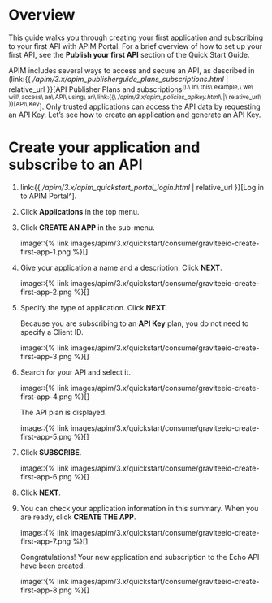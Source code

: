 # Overview

This guide walks you through creating your first application and
subscribing to your first API with APIM Portal. For a brief overview of
how to set up your first API, see the **Publish your first API** section
of the Quick Start Guide.

APIM includes several ways to access and secure an API, as described in
(link:{{ */apim/3.x/apim\_publisherguide\_plans\_subscriptions.html* |
relative\_url }}\[API Publisher Plans and
subscriptions<sup>\]).\ In\ this\ example,\ we\ will\ access\ an\ API\ using\ an\ link:{{\ */apim/3.x/apim\_policies\_apikey.html*\ |\ relative\_url\ }}\[API\ Key</sup>\].
Only trusted applications can access the API data by requesting an API
Key. Let’s see how to create an application and generate an API Key.

# Create your application and subscribe to an API

1.  link:{{ */apim/3.x/apim\_quickstart\_portal\_login.html* |
    relative\_url }}\[Log in to APIM Portal^\].

2.  Click **Applications** in the top menu.

3.  Click **CREATE AN APP** in the sub-menu.

    image::{% link
    images/apim/3.x/quickstart/consume/graviteeio-create-first-app-1.png
    %}\[\]

4.  Give your application a name and a description. Click **NEXT**.

    image::{% link
    images/apim/3.x/quickstart/consume/graviteeio-create-first-app-2.png
    %}\[\]

5.  Specify the type of application. Click **NEXT**.

    Because you are subscribing to an **API Key** plan, you do not need
    to specify a Client ID.

    image::{% link
    images/apim/3.x/quickstart/consume/graviteeio-create-first-app-3.png
    %}\[\]

6.  Search for your API and select it.

    image::{% link
    images/apim/3.x/quickstart/consume/graviteeio-create-first-app-4.png
    %}\[\]

    The API plan is displayed.

    image::{% link
    images/apim/3.x/quickstart/consume/graviteeio-create-first-app-5.png
    %}\[\]

7.  Click **SUBSCRIBE**.

    image::{% link
    images/apim/3.x/quickstart/consume/graviteeio-create-first-app-6.png
    %}\[\]

8.  Click **NEXT**.

9.  You can check your application information in this summary. When you
    are ready, click **CREATE THE APP**.

    image::{% link
    images/apim/3.x/quickstart/consume/graviteeio-create-first-app-7.png
    %}\[\]

    Congratulations! Your new application and subscription to the Echo
    API have been created.

    image::{% link
    images/apim/3.x/quickstart/consume/graviteeio-create-first-app-8.png
    %}\[\]
